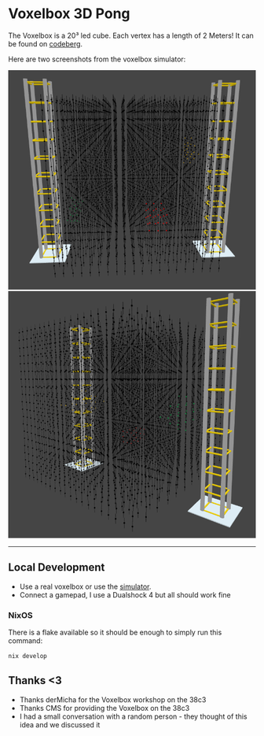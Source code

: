 # Voxelbox 3D Pong

The Voxelbox is a 20³ led cube. Each vertex has a length of 2 Meters!
It can be found on [codeberg](https://codeberg.org/VoxelBox/voxelbox).

Here are two screenshots from the voxelbox simulator:

![Frontal view](./assets/frontal.png)
![Diagonal view](./assets/diagonal.png)

---

## Local Development

- Use a real voxelbox or use the [simulator](https://codeberg.org/VoxelBox/voxelbox).
- Connect a gamepad, I use a Dualshock 4 but all should work fine

### NixOS

There is a flake available so it should be enough to simply run this command:

```sh
nix develop
```

## Thanks <3

- Thanks derMicha for the Voxelbox workshop on the 38c3
- Thanks CMS for providing the Voxelbox on the 38c3
- I had a small conversation with a random person - they thought of this idea and we discussed it

